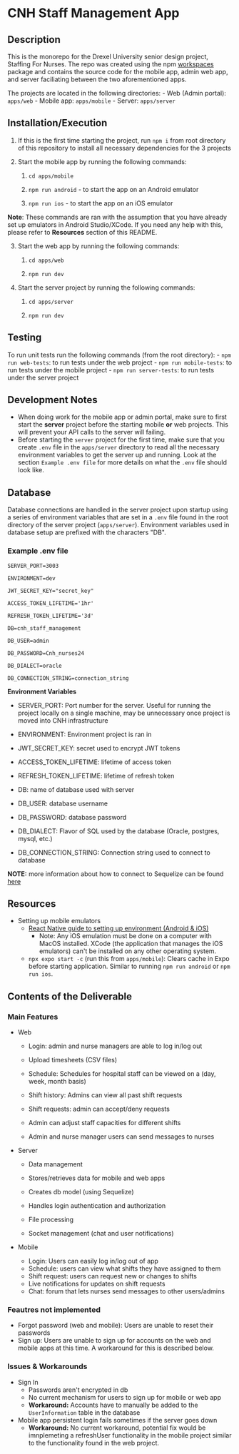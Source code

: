 # CNH Staff Management App

## Description

This is the monorepo for the Drexel University senior design project, Staffing For Nurses. The repo was created using the npm [workspaces](https://docs.npmjs.com/cli/v8/using-npm/workspaces) package and contains the source code for the mobile app, admin web app, and server faciliating between the two aforementioned apps.

The projects are located in the following directories: - Web (Admin portal): `apps/web` - Mobile app: `apps/mobile` - Server: `apps/server`

## Installation/Execution

1. If this is the first time starting the project, run `npm i` from root directory of this repository to install all necessary dependencies for the 3 projects
2. Start the mobile app by running the following commands:

   1. `cd apps/mobile`

   2. `npm run android` - to start the app on an Android emulator

   3. `npm run ios` - to start the app on an iOS emulator

**Note**: These commands are ran with the assumption that you have already set up emulators in Android Studio/XCode. If you need any help with this, please refer to **Resources** section of this README.

3. Start the web app by running the following commands:

   1. `cd apps/web`

   2. `npm run dev`

4. Start the server project by running the following commands:

   1. `cd apps/server`

   2. `npm run dev`

## Testing

To run unit tests run the following commands (from the root directory): - `npm run web-tests`: to run tests under the web project - `npm run mobile-tests`: to run tests under the mobile project - `npm run server-tests`: to run tests under the server project

## Development Notes

- When doing work for the mobile app or admin portal, make sure to first start the **server** project before the starting mobile **or** web projects. This will prevent your API calls to the server will failing.
- Before starting the `server` project for the first time, make sure that you create `.env` file in the `apps/server` directory to read all the necessary environment variables to get the server up and running. Look at the section `Example .env file` for more details on what the `.env` file should look like.

## Database

Database connections are handled in the server project upon startup using a series of environment variables that are set in a `.env` file found in the root directory of the server project (`apps/server`).
Environment variables used in database setup are prefixed with the characters "DB".

### Example .env file

```
SERVER_PORT=3003

ENVIRONMENT=dev

JWT_SECRET_KEY="secret_key"

ACCESS_TOKEN_LIFETIME='1hr'

REFRESH_TOKEN_LIFETIME='3d'

DB=cnh_staff_management

DB_USER=admin

DB_PASSWORD=Cnh_nurses24

DB_DIALECT=oracle

DB_CONNECTION_STRING=connection_string
```

**Environment Variables**

- SERVER_PORT: Port number for the server. Useful for running the project locally on a single machine, may be unnecessary once project is moved into CNH infrastructure

- ENVIRONMENT: Environment project is ran in
- JWT_SECRET_KEY: secret used to encrypt JWT tokens
- ACCESS_TOKEN_LIFETIME: lifetime of access token
- REFRESH_TOKEN_LIFETIME: lifetime of refresh token
- DB: name of database used with server
- DB_USER: database username
- DB_PASSWORD: database password
- DB_DIALECT: Flavor of SQL used by the database (Oracle, postgres, mysql, etc.)
- DB_CONNECTION_STRING: Connection string used to connect to database

**NOTE:** more information about how to connect to Sequelize can be found [here](https://sequelize.org/docs/v6/getting-started/)

## Resources

- Setting up mobile emulators
  - [React Native guide to setting up environment (Android & iOS)](https://reactnative.dev/docs/set-up-your-environment)
    - Note: Any iOS emulation must be done on a computer with MacOS installed. XCode (the application that manages the iOS emulators) can't be installed on any other operating system.
  - `npx expo start -c` (run this from `apps/mobile`): Clears cache in Expo before starting application. Similar to running `npm run android` or `npm run ios`.

## Contents of the Deliverable

### Main Features

- Web

  - Login: admin and nurse managers are able to log in/log out

  - Upload timesheets (CSV files)

  - Schedule: Schedules for hospital staff can be viewed on a (day, week, month basis)

  - Shift history: Admins can view all past shift requests

  - Shift requests: admin can accept/deny requests

  - Admin can adjust staff capacities for different shifts

  - Admin and nurse manager users can send messages to nurses

- Server

  - Data management

  - Stores/retrieves data for mobile and web apps
  - Creates db model (using Sequelize)
  - Handles login authentication and authorization
  - File processing
  - Socket management (chat and user notifications)

- Mobile
  - Login: Users can easily log in/log out of app
  - Schedule: users can view what shifts they have assigned to them
  - Shift request: users can request new or changes to shifts
  - Live notifications for updates on shift requests
  - Chat: forum that lets nurses send messages to other users/admins

### Feautres not implemented

- Forgot password (web and mobile): Users are unable to reset their passwords
- Sign up: Users are unable to sign up for accounts on the web and mobile apps at this time. A workaround for this is described below.

### Issues & Workarounds

- Sign In
  - Passwords aren't encrypted in db
  - No current mechanism for users to sign up for mobile or web app
  - **Workaround:** Accounts have to manually be added to the `UserInformation` table in the database
- Mobile app persistent login fails sometimes if the server goes down
  - **Workaround:** No current workaround, potential fix would be imnplemeting a refreshUser functionality in the mobile project similar to the functionality found in the web project.

